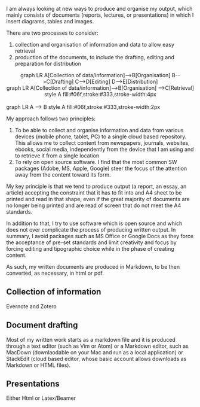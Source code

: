 <body>
<script async src="https://unpkg.com/mermaid@8.2.3/dist/mermaid.min.js"></script> 
</body>

I am always looking at new ways to produce and organise my output, which mainly consists of documents (reports, lectures, or presentations) in which I insert diagrams, tables and images.

There are two processes to consider:
1. collection and organisation of information and data to allow easy retrieval
2. production of the documents, to include the drafting, editing and preparation for distribution

<center>
<div class="mermaid">
graph LR
  A[Collection of data/information]-->B[Organisation]
  B-->C[Drafting]
  C-->D[Editing]
  D-->E[Distribution]
</div>
</center>

<center>
<div class="mermaid">
graph LR
  A[Collection of data/information]-->B[Organisation] -->C[Retrieval]
style A fill:#06f,stroke:#333,stroke-width:4px 

</div>
</center>




<br>

<div class="mermaid">
graph LR
    A --> B
  style A fill:#06f,stroke:#333,stroke-width:2px
</div>


My approach follows two principles:
1. To be able to collect and organise information and data from various devices (mobile phone, tablet, PC) to a single cloud based repository. This allows me to collect content from newspapers, journals, websites, ebooks, social media, independently from the device that I am using and to retrieve it from a single location
2. To rely on open source software. I find that the most common SW packages (Adobe, MS, Apple, Google) steer the focus of the attention away from the content toward its form.  


My key principle is that we tend to produce output (a report, an essay, an article) accepting the constraint that it has to fit into and A4 sheet to be printed and read in that shape, even if the great majority of documents are no longer being printed and are read of screen that do not meet the A4 standards.

In addition to that, I try to use software which is open source and which does not over complicate the process of producing written output. In summary, I avoid packages such as MS Office or Google Docs as they force the acceptance of pre-set standards and limit creativity and focus by forcing editing and tipographic choice
while in the phase of creating content.

As such, my written documents are produced in Markdown, to be then converted, as necessary, in html or pdf.

## Collection of information

Evernote and Zotero

## Document drafting

Most of my written work starts as a markdown file and it is produced through a text editor (such as Vim or Atom) or a Markdown editor, such as MacDown (downlaodable on your Mac and run as a local application) or StackEdit (cloud based editor, whose basic account allows downloads as Markdown or HTML files).




## Presentations

Either Html or Latex/Beamer
